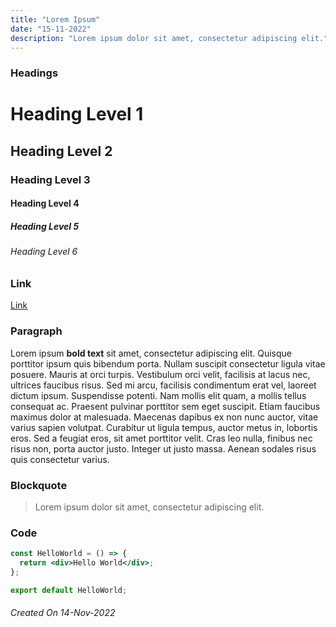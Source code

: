```yaml
---
title: "Lorem Ipsum"
date: "15-11-2022"
description: "Lorem ipsum dolor sit amet, consectetur adipiscing elit."
---
```


### Headings

# Heading Level 1

## Heading Level 2

### Heading Level 3

#### Heading Level 4

##### Heading Level 5

###### Heading Level 6

### Link

[Link](https://tailwindcss.com/docs/typography-plugin)

### Paragraph

Lorem ipsum **bold text** sit amet, consectetur adipiscing elit. Quisque porttitor ipsum quis bibendum porta. Nullam suscipit
consectetur ligula vitae posuere. Mauris at orci turpis. Vestibulum orci velit, facilisis at lacus nec, ultrices
faucibus risus. Sed mi arcu, facilisis condimentum erat vel, laoreet dictum ipsum. Suspendisse potenti. Nam mollis elit
quam, a mollis tellus consequat ac. Praesent pulvinar porttitor sem eget suscipit. Etiam faucibus maximus dolor at
malesuada. Maecenas dapibus ex non nunc auctor, vitae varius sapien volutpat. Curabitur ut ligula tempus, auctor metus
in, lobortis eros. Sed a feugiat eros, sit amet porttitor velit. Cras leo nulla, finibus nec risus non, porta auctor
justo. Integer ut justo massa. Aenean sodales risus quis consectetur varius.

### Blockquote

> Lorem ipsum dolor sit amet, consectetur adipiscing elit.

### Code

```jsx
const HelloWorld = () => {
  return <div>Hello World</div>;
};

export default HelloWorld;
```

###### Created On 14-Nov-2022
